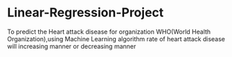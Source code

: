 # Linear-Regression-Project
To predict the Heart attack disease for organization WHO(World Health Organization),using Machine Learning algorithm rate of heart attack disease will increasing manner or decreasing manner
